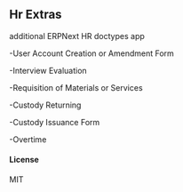 ## Hr Extras

additional ERPNext HR doctypes app

-User Account Creation or Amendment Form

-Interview Evaluation

-Requisition of Materials or Services

-Custody Returning

-Custody Issuance Form

-Overtime

#### License

MIT
